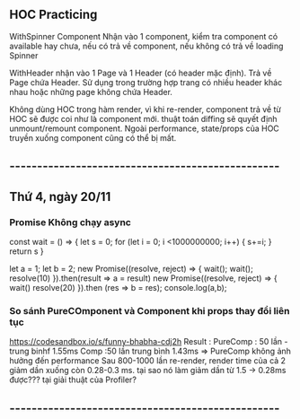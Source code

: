 ## HOC Practicing

WithSpinner Component Nhận vào 1 component, kiểm tra component có available hay chưa, nếu có trả về component, nếu không có trả về loading Spinner

WithHeader nhận vào 1 Page và 1 Header (có header mặc định). Trả về Page chứa Header.
Sử dụng trong trường hợp trang có nhiều header khác nhau hoặc những page không chứa Header.

Không dùng HOC trong hàm render, vì khi re-render, component trả về từ HOC sẽ được coi như là component mới. thuật toán diffing sẽ quyết định unmount/remount component. Ngoài performance, state/props của HOC truyền xuống component cũng có thể bị mất.

## -------------------------------------------------
## Thứ 4, ngày 20/11

### Promise Không chạy async
const wait = () => {
  let s = 0;
  for (let i = 0; i <1000000000; i++) {
    s+=i;
  }
  return s
}

let a = 1;
let b = 2;
new Promise((resolve, reject) => {
  wait();
  wait();
  resolve(10)
}).then(result => a = result)
new Promise((resolve, reject) => {
  wait()
  resolve(20)
}).then (res => b = res);
console.log(a,b);

### So sánh PureCOmponent và Component khi props thay đổi liên tục
https://codesandbox.io/s/funny-bhabha-cdj2h
Result : PureComp : 50 lần - trung binhf 1.55ms
         Comp :50 lần trung bình 1.43ms
=> PureComp không ảnh hưởng đến performance
Sau 800-1000 lần re-render, render time của cả 2 giảm dần xuống còn 0.28-0.3 ms. tại sao nó làm giảm dần từ 1.5 -> 0.28ms được??? tại giải thuật của Profiler?

## -------------------------------------------------
